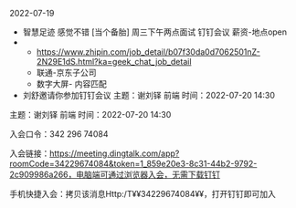 2022-07-19
- 智慧足迹 感觉不错   [当个备胎]  周三下午两点面试 钉钉会议 薪资-地点open
- 
	- https://www.zhipin.com/job_detail/b07f30da0d7062501nZ-2N29E1dS.html?ka=geek_chat_job_detail
	- 联通-京东子公司
	- 数字大屏- 内容匹配
- 刘舒邀请你参加钉钉会议 
主题：谢刘铎 前端
时间：2022-07-20 14:30

主题：谢刘铎 前端
时间：2022-07-20 14:30

入会口令：342 296 74084

入会链接：https://meeting.dingtalk.com/app?roomCode=34229674084&token=1_859e20e3-8c31-44b2-9792-2c909986a266，电脑端可通过浏览器入会，无需下载钉钉

手机快捷入会：拷贝该消息Http:/T¥¥34229674084¥¥，打开钉钉即可加入